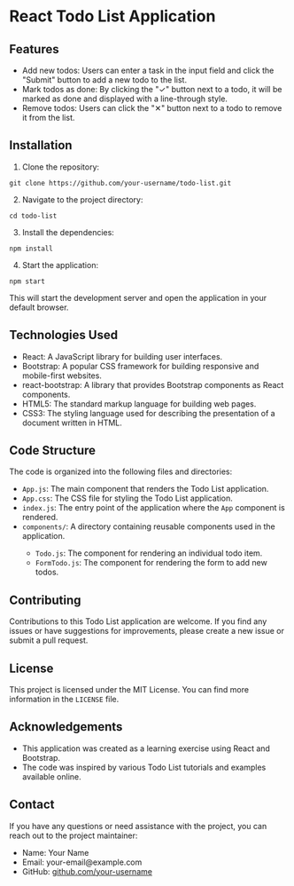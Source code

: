 <!DOCTYPE html>
<html>

<head>
  <meta charset="UTF-8">
  <title>React Todo List Application</title>
</head>

<body>
  <h1>React Todo List Application</h1>

  <h2>Features</h2>
  <ul>
    <li>Add new todos: Users can enter a task in the input field and click the "Submit" button to add a new todo to the
      list.</li>
    <li>Mark todos as done: By clicking the "✓" button next to a todo, it will be marked as done and displayed with a
      line-through style.</li>
    <li>Remove todos: Users can click the "✕" button next to a todo to remove it from the list.</li>
  </ul>

  <h2>Installation</h2>
  <ol>
    <li>Clone the repository:</li>
  </ol>
  <code>git clone https://github.com/your-username/todo-list.git</code>
  <ol start="2">
    <li>Navigate to the project directory:</li>
  </ol>
  <code>cd todo-list</code>
  <ol start="3">
    <li>Install the dependencies:</li>
  </ol>
  <code>npm install</code>
  <ol start="4">
    <li>Start the application:</li>
  </ol>
  <code>npm start</code>
  <p>This will start the development server and open the application in your default browser.</p>

  <h2>Technologies Used</h2>
  <ul>
    <li>React: A JavaScript library for building user interfaces.</li>
    <li>Bootstrap: A popular CSS framework for building responsive and mobile-first websites.</li>
    <li>react-bootstrap: A library that provides Bootstrap components as React components.</li>
    <li>HTML5: The standard markup language for building web pages.</li>
    <li>CSS3: The styling language used for describing the presentation of a document written in HTML.</li>
  </ul>

  <h2>Code Structure</h2>
  <p>The code is organized into the following files and directories:</p>
  <ul>
    <li><code>App.js</code>: The main component that renders the Todo List application.</li>
    <li><code>App.css</code>: The CSS file for styling the Todo List application.</li>
    <li><code>index.js</code>: The entry point of the application where the <code>App</code> component is rendered.</li>
    <li><code>components/</code>: A directory containing reusable components used in the application.</li>
    <ul>
      <li><code>Todo.js</code>: The component for rendering an individual todo item.</li>
      <li><code>FormTodo.js</code>: The component for rendering the form to add new todos.</li>
    </ul>
  </ul>

  <h2>Contributing</h2>
  <p>Contributions to this Todo List application are welcome. If you find any issues or have suggestions for improvements,
    please create a new issue or submit a pull request.</p>

  <h2>License</h2>
  <p>This project is licensed under the MIT License. You can find more information in the <code>LICENSE</code> file.</p>

  <h2>Acknowledgements</h2>
  <ul>
    <li>This application was created as a learning exercise using React and Bootstrap.</li>
    <li>The code was inspired by various Todo List tutorials and examples available online.</li>
  </ul>

  <h2>Contact</h2>
  <p>If you have any questions or need assistance with the project, you can reach out to the project maintainer:</p>
  <ul>
    <li>Name: Your Name</li>
    <li>Email: your-email@example.com</li>
    <li>GitHub: <a href="https://github.com/your-username">github.com/your-username</a></li>
  </ul>
</body>

</html>
